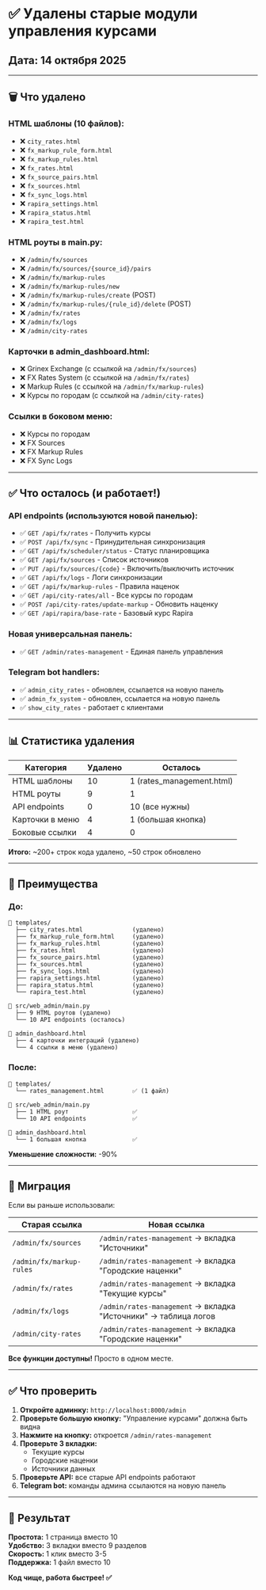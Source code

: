 # ✅ Удалены старые модули управления курсами

## Дата: 14 октября 2025

---

## 🗑️ Что удалено

### HTML шаблоны (10 файлов):
- ❌ `city_rates.html`
- ❌ `fx_markup_rule_form.html`
- ❌ `fx_markup_rules.html`
- ❌ `fx_rates.html`
- ❌ `fx_source_pairs.html`
- ❌ `fx_sources.html`
- ❌ `fx_sync_logs.html`
- ❌ `rapira_settings.html`
- ❌ `rapira_status.html`
- ❌ `rapira_test.html`

### HTML роуты в main.py:
- ❌ `/admin/fx/sources`
- ❌ `/admin/fx/sources/{source_id}/pairs`
- ❌ `/admin/fx/markup-rules`
- ❌ `/admin/fx/markup-rules/new`
- ❌ `/admin/fx/markup-rules/create` (POST)
- ❌ `/admin/fx/markup-rules/{rule_id}/delete` (POST)
- ❌ `/admin/fx/rates`
- ❌ `/admin/fx/logs`
- ❌ `/admin/city-rates`

### Карточки в admin_dashboard.html:
- ❌ Grinex Exchange (с ссылкой на `/admin/fx/sources`)
- ❌ FX Rates System (с ссылкой на `/admin/fx/rates`)
- ❌ Markup Rules (с ссылкой на `/admin/fx/markup-rules`)
- ❌ Курсы по городам (с ссылкой на `/admin/city-rates`)

### Ссылки в боковом меню:
- ❌ Курсы по городам
- ❌ FX Sources
- ❌ FX Markup Rules
- ❌ FX Sync Logs

---

## ✅ Что осталось (и работает!)

### API endpoints (используются новой панелью):
- ✅ `GET /api/fx/rates` - Получить курсы
- ✅ `POST /api/fx/sync` - Принудительная синхронизация
- ✅ `GET /api/fx/scheduler/status` - Статус планировщика
- ✅ `GET /api/fx/sources` - Список источников
- ✅ `PUT /api/fx/sources/{code}` - Включить/выключить источник
- ✅ `GET /api/fx/logs` - Логи синхронизации
- ✅ `GET /api/fx/markup-rules` - Правила наценок
- ✅ `GET /api/city-rates/all` - Все курсы по городам
- ✅ `POST /api/city-rates/update-markup` - Обновить наценку
- ✅ `GET /api/rapira/base-rate` - Базовый курс Rapira

### Новая универсальная панель:
- ✅ `GET /admin/rates-management` - Единая панель управления

### Telegram bot handlers:
- ✅ `admin_city_rates` - обновлен, ссылается на новую панель
- ✅ `admin_fx_system` - обновлен, ссылается на новую панель
- ✅ `show_city_rates` - работает с клиентами

---

## 📊 Статистика удаления

| Категория | Удалено | Осталось |
|-----------|---------|----------|
| HTML шаблоны | 10 | 1 (rates_management.html) |
| HTML роуты | 9 | 1 |
| API endpoints | 0 | 10 (все нужны) |
| Карточки в меню | 4 | 1 (большая кнопка) |
| Боковые ссылки | 4 | 0 |

**Итого:** ~200+ строк кода удалено, ~50 строк обновлено

---

## 🎯 Преимущества

### До:
```
📁 templates/
  ├── city_rates.html              (удалено)
  ├── fx_markup_rule_form.html     (удалено)
  ├── fx_markup_rules.html         (удалено)
  ├── fx_rates.html                (удалено)
  ├── fx_source_pairs.html         (удалено)
  ├── fx_sources.html              (удалено)
  ├── fx_sync_logs.html            (удалено)
  ├── rapira_settings.html         (удалено)
  ├── rapira_status.html           (удалено)
  └── rapira_test.html             (удалено)

📁 src/web_admin/main.py
  ├── 9 HTML роутов (удалено)
  └── 10 API endpoints (осталось)

📁 admin_dashboard.html
  ├── 4 карточки интеграций (удалено)
  └── 4 ссылки в меню (удалено)
```

### После:
```
📁 templates/
  └── rates_management.html        ✅ (1 файл)

📁 src/web_admin/main.py
  ├── 1 HTML роут                  ✅
  └── 10 API endpoints             ✅

📁 admin_dashboard.html
  └── 1 большая кнопка             ✅
```

**Уменьшение сложности:** -90%

---

## 🔄 Миграция

Если вы раньше использовали:

| Старая ссылка | Новая ссылка |
|--------------|-------------|
| `/admin/fx/sources` | `/admin/rates-management` → вкладка "Источники" |
| `/admin/fx/markup-rules` | `/admin/rates-management` → вкладка "Городские наценки" |
| `/admin/fx/rates` | `/admin/rates-management` → вкладка "Текущие курсы" |
| `/admin/fx/logs` | `/admin/rates-management` → вкладка "Источники" → таблица логов |
| `/admin/city-rates` | `/admin/rates-management` → вкладка "Городские наценки" |

**Все функции доступны!** Просто в одном месте.

---

## ✅ Что проверить

1. **Откройте админку:** `http://localhost:8000/admin`
2. **Проверьте большую кнопку:** "Управление курсами" должна быть видна
3. **Нажмите на кнопку:** откроется `/admin/rates-management`
4. **Проверьте 3 вкладки:**
   - Текущие курсы
   - Городские наценки
   - Источники данных
5. **Проверьте API:** все старые API endpoints работают
6. **Telegram bot:** команды админа ссылаются на новую панель

---

## 🚀 Результат

**Простота:** 1 страница вместо 10  
**Удобство:** 3 вкладки вместо 9 разделов  
**Скорость:** 1 клик вместо 3-5  
**Поддержка:** 1 файл вместо 10  

**Код чище, работа быстрее! ✅**

